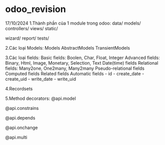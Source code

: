# odoo_revision
17/10/2024
1.Thành phần của 1 module trong odoo:
data/
models/
controllers/
views/
static/

wizard/
report/
tests/ 

2.Các loại Models:
Models
AbstractModels
TransientModels

3.Các loại fields:
Basic fields: Boolen, Char, Float, Integer
Advanced fields: Binary, Html, Image, Monetary, Selection, Text
Date(time) fields
Relational fields: Many2one, One2many, Many2many
Pseudo-relational fields
Computed fields
Related fields
Automatic fields
	- id
	- create_date
	- create_uid
	- write_date
	- write_uid

4.Recordsets

5.Method decorators:
@api.model

@api.constrains

@api.depends

@api.onchange

@api.multi

